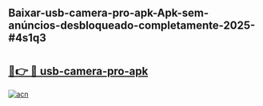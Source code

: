 ## Baixar-usb-camera-pro-apk-Apk-sem-anúncios-desbloqueado-completamente-2025-#4s1q3

# <h2><a href="https://ainizakaria.my?title=usb-camera-pro-apk&ref=22M">🔗👉 🔴 usb-camera-pro-apk</a></h2>

[![acn](https://github.com/user-attachments/assets/0f9c940e-d8b0-45ae-aac7-cd30a18b3e1c)](https://ainizakaria.my?title=usb-camera-pro-apk&ref=22M)


